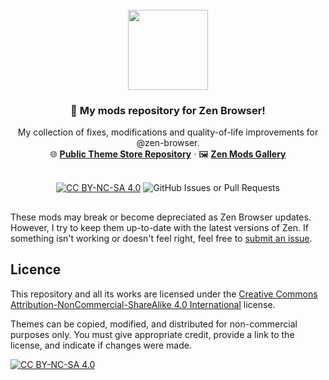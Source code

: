 <br />
<div align="center">
  <a href="https://github.com/zen-browser/">
    <img src="https://github.com/zen-browser/.github/blob/main/profile/logo-black.png?raw=true" width="128px">
  </a>

  <h3 align="center">💚 My mods repository for Zen Browser!</h3>

  <p align="center">
    My collection of fixes, modifications and quality-of-life improvements for @zen-browser.
    <br />
    🌐 <a href="https://github.com/zen-browser/theme-store"><strong>Public Theme Store Repository</strong></a>
    &middot;
    🖼️ <a href="https://zen-browser.app/mods/"><strong>Zen Mods Gallery</strong></a>
    <br />
    <br />

[![CC BY-NC-SA 4.0][cc-by-nc-sa-shield]][cc-by-nc-sa] ![GitHub Issues or Pull Requests](https://img.shields.io/github/issues/rsiebertdev/zen-themes?color=%2329903b)

  </p>
</div>

##
These mods may break or become depreciated as Zen Browser updates. However, I try to keep them up-to-date with the latest versions of Zen. If something isn't working or doesn't feel right, feel free to [submit an issue](issues/new).

## Licence
This repository and all its works are licensed under the [Creative Commons Attribution-NonCommercial-ShareAlike 4.0 International](https://creativecommons.org/licenses/by-nc-sa/4.0/) license.

Themes can be copied, modified, and distributed for non-commercial purposes only. You must give appropriate credit, provide a link to the license, and indicate if changes were made.

[![CC BY-NC-SA 4.0][cc-by-nc-sa-image]][cc-by-nc-sa]

[cc-by-nc-sa]: http://creativecommons.org/licenses/by-nc-sa/4.0/
[cc-by-nc-sa-image]: https://licensebuttons.net/l/by-nc-sa/4.0/88x31.png
[cc-by-nc-sa-shield]: https://img.shields.io/badge/License-CC%20BY--NC--SA%204.0-lightgrey.svg
